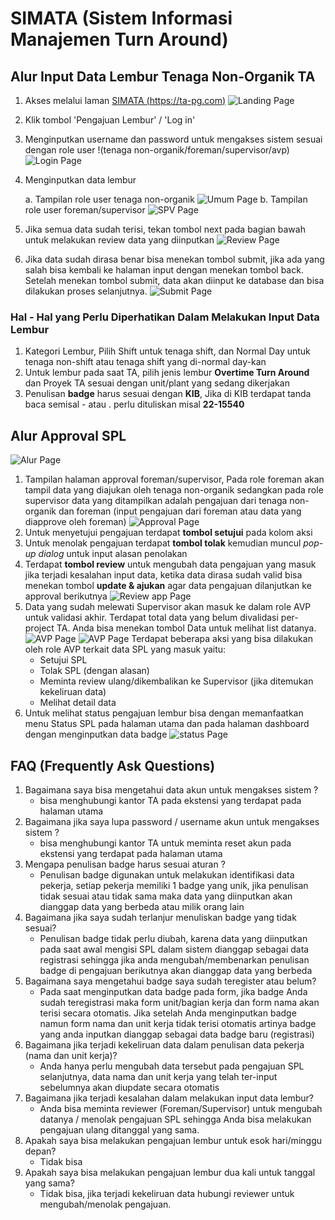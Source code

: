 # **SIMATA** (Sistem Informasi Manajemen Turn Around)

## Alur Input Data Lembur Tenaga Non-Organik TA

1. Akses melalui laman [SIMATA (https://ta-pg.com)](https://ta-pg.com)
   ![Landing Page](/assets/1.png "Landing Page")
2. Klik tombol 'Pengajuan Lembur' / 'Log in'
3. Menginputkan username dan password untuk mengakses sistem sesuai dengan role user !(tenaga non-organik/foreman/supervisor/avp) ![Login Page](/assets/2.png "Login Page")
4. Menginputkan data lembur

   a. Tampilan role user tenaga non-organik ![Umum Page](/assets/3.png "Umum Page")
   b. Tampilan role user foreman/supervisor ![SPV Page](/assets/4.png "Umum Page")

5. Jika semua data sudah terisi, tekan tombol next pada bagian bawah untuk melakukan review data yang diinputkan ![Review Page](/assets/5.png "Umum Page")
6. Jika data sudah dirasa benar bisa menekan tombol submit, jika ada yang salah bisa kembali ke halaman input dengan menekan tombol back. Setelah menekan tombol submit, data akan diinput ke database dan bisa dilakukan proses selanjutnya. ![Submit Page](/assets/6.png "Submit Page")

### Hal - Hal yang Perlu Diperhatikan Dalam Melakukan Input Data Lembur

1. Kategori Lembur, Pilih Shift untuk tenaga shift, dan Normal Day untuk tenaga non-shift atau tenaga shift yang di-normal day-kan
2. Untuk lembur pada saat TA, pilih jenis lembur **Overtime Turn Around** dan Proyek TA sesuai dengan unit/plant yang sedang dikerjakan
3. Penulisan **badge** harus sesuai dengan **KIB**, Jika di KIB terdapat tanda baca semisal - atau . perlu dituliskan misal **22-15540**

## Alur Approval SPL

![Alur Page](/assets/7.png "Alur Page")

1. Tampilan halaman approval foreman/supervisor, Pada role foreman akan tampil data yang diajukan oleh tenaga non-organik sedangkan pada role supervisor data yang ditampilkan adalah pengajuan dari tenaga non-organik dan foreman (input pengajuan dari foreman atau data yang diapprove oleh foreman)
   ![Approval Page](/assets/8.png "Approval Page")
2. Untuk menyetujui pengajuan terdapat **tombol setujui** pada kolom aksi
3. Untuk menolak pengajuan terdapat **tombol tolak** kemudian muncul _pop-up dialog_ untuk input alasan penolakan
4. Terdapat **tombol review** untuk mengubah data pengajuan yang masuk jika terjadi kesalahan input data, ketika data dirasa sudah valid bisa menekan tombol **update & ajukan** agar data pengajuan dilanjutkan ke approval berikutnya ![Review app Page](/assets/9.png "Approval Review Page")
5. Data yang sudah melewati Supervisor akan masuk ke dalam role AVP untuk validasi akhir. Terdapat total data yang belum divalidasi per-project TA. Anda bisa menekan tombol Data untuk melihat list datanya.
   ![AVP Page](/assets/10.png "AVP Page")
   ![AVP Page](/assets/11.png "AVP Page")
   Terdapat beberapa aksi yang bisa dilakukan oleh role AVP terkait data SPL yang masuk yaitu:
   - Setujui SPL
   - Tolak SPL (dengan alasan)
   - Meminta review ulang/dikembalikan ke Supervisor (jika ditemukan kekeliruan data)
   - Melihat detail data
6. Untuk melihat status pengajuan lembur bisa dengan memanfaatkan menu Status SPL pada halaman utama dan pada halaman dashboard dengan menginputkan data badge ![status Page](/assets/12.png "status Page")

## FAQ (Frequently Ask Questions)

1. Bagaimana saya bisa mengetahui data akun untuk mengakses sistem ?
   - bisa menghubungi kantor TA pada ekstensi yang terdapat pada halaman utama
2. Bagaimana jika saya lupa password / username akun untuk mengakses sistem ?
   - bisa menghubungi kantor TA untuk meminta reset akun pada ekstensi yang terdapat pada halaman utama
3. Mengapa penulisan badge harus sesuai aturan ?
   - Penulisan badge digunakan untuk melakukan identifikasi data pekerja, setiap pekerja memiliki 1 badge yang unik, jika penulisan tidak sesuai atau tidak sama maka data yang diinputkan akan dianggap data yang berbeda atau milik orang lain
4. Bagaimana jika saya sudah terlanjur menuliskan badge yang tidak sesuai?
   - Penulisan badge tidak perlu diubah, karena data yang diinputkan pada saat awal mengisi SPL dalam sistem dianggap sebagai data registrasi sehingga jika anda mengubah/membenarkan penulisan badge di pengajuan berikutnya akan dianggap data yang berbeda
5. Bagaimana saya mengetahui badge saya sudah teregister atau belum?
   - Pada saat menginputkan data badge pada form, jika badge Anda sudah teregistrasi maka form unit/bagian kerja dan form nama akan terisi secara otomatis. Jika setelah Anda menginputkan badge namun form nama dan unit kerja tidak terisi otomatis artinya badge yang anda inputkan dianggap sebagai data badge baru (registrasi)
6. Bagaimana jika terjadi kekeliruan data dalam penulisan data pekerja (nama dan unit kerja)?
   - Anda hanya perlu mengubah data tersebut pada pengajuan SPL selanjutnya, data nama dan unit kerja yang telah ter-input sebelumnya akan diupdate secara otomatis
7. Bagaimana jika terjadi kesalahan dalam melakukan input data lembur?
   - Anda bisa meminta reviewer (Foreman/Supervisor) untuk mengubah datanya / menolak pengajuan SPL sehingga Anda bisa melakukan pengajuan ulang ditanggal yang sama.
8. Apakah saya bisa melakukan pengajuan lembur untuk esok hari/minggu depan?
   - Tidak bisa
9. Apakah saya bisa melakukan pengajuan lembur dua kali untuk tanggal yang sama?
   - Tidak bisa, jika terjadi kekeliruan data hubungi reviewer untuk mengubah/menolak pengajuan.
